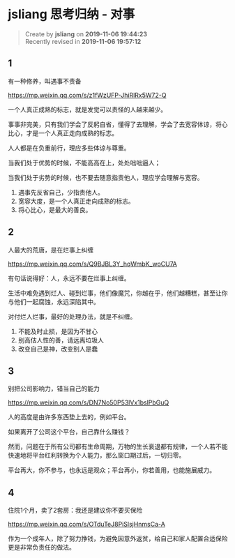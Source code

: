 jsliang 思考归纳 - 对事
===

> Create by **jsliang** on **2019-11-06 19:44:23**  
> Recently revised in **2019-11-06 19:57:12**

## 1

有一种修养，叫遇事不责备

https://mp.weixin.qq.com/s/z1fWzUFP-JhiRlRx5W72-Q

一个人真正成熟的标志，就是发觉可以责怪的人越来越少。

事事非完美，只有我们学会了反躬自省，懂得了去理解，学会了去宽容体谅，将心比心，才是一个人真正走向成熟的标志。

人人都是在负重前行，理应多些体谅与尊重。

当我们处于优势的时候，不能高高在上，处处咄咄逼人；

当我们处于劣势的时候，也不要去随意指责他人，理应学会理解与宽容。

1. 遇事先反省自己，少指责他人。
2. 宽容大度，是一个人真正走向成熟的标志。
3. 将心比心，是最大的善良。

## 2

人最大的荒唐，是在烂事上纠缠

https://mp.weixin.qq.com/s/Q9BJBL3Y_hqWmbK_woCU7A

有句话说得好：人，永远不要在烂事上纠缠。

生活中难免遇到烂人、碰到烂事，他们像魔咒，你越在乎，他们越糟糕，甚至让你与他们一起腐蚀，永远深陷其中。

对付烂人烂事，最好的处理办法，就是不纠缠。

1. 不能及时止损，是因为不甘心
2. 别高估人性的善，请远离垃圾人
3. 改变自己是神，改变别人是蠢

## 3

别把公司影响力，错当自己的能力

https://mp.weixin.qq.com/s/DN7No50P53lVx1bslPbGuQ

人的高度是由许多东西垫上去的，例如平台。

如果离开了公司这个平台，自己靠什么赚钱？

然而，问题在于所有公司都有生命周期，万物的生长衰退都有规律，一个人若不能快速地将平台红利转换为个人能力，那么窗口期过后，一切归零。

平台再大，你不参与，也永远是观众；平台再小，你若善用，也能施展威力。

## 4

住院1个月，卖了2套房：我还是建议你不要买保险

https://mp.weixin.qq.com/s/OTduTeJ8PiSlsjHnmsCa-A

作为一个成年人，除了努力挣钱，为避免因意外返贫，给自己和家人配置合适保险更是非常负责任的做法。